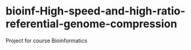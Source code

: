 # bioinf-High-speed-and-high-ratio-referential-genome-compression
Project for course Bioinformatics
